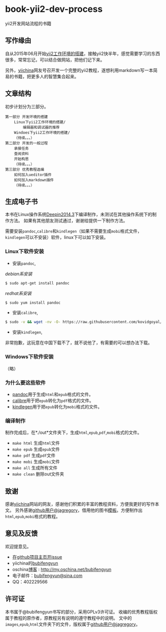 # book-yii2-dev-process

yii2开发网站流程的书籍

## 写作缘由

自从2015年06月开始[yii2工作环境的搭建](http://www.yiichina.com/tutorial/437)，接触yii2快半年，感觉需要学习的东西很多，常常忘记，可以结合做网站，把他们记下来。

另外，[yiichina](http://www.yiichina.com)网友号召开发一个完整的yii2教程，遂想利用markdown写一本简易的书籍，把更多人的智慧集合起来。

## 文章结构

初步计划分为三部分。

```
第一部分 开发环境的搭建
	Linux下yii2工作环境的搭建/
		编辑器和调试器的推荐
	Windoes下yii2工作环境的搭建/
	（待续。。。）
第二部分 开发的一般过程
	承接任务
	查阅资料
	开始构思
	（待续。。。）
第三部分 优秀教程选编
	如何加入ueditor插件
	如何加入markdown插件
	（待续。。。）
```

## 生成电子书 

本书在Linux操作系统[Deepin2014.3](http://www.deepin.org/)下编译制作，未测试在其他操作系统下的制作方法。
如果有其他朋友测试通过，谢谢给提供一下制作方法。

需要安装`pandoc`,`calibre`和`kindlegen`（如果不需要生成`mobi`格式文件，`kindlegen`可以不安装）软件，linux下可以如下安装。

### Linux下软件安装

+ 安装`pandoc`,

*debian系安装*

```bash
$ sudo apt-get install pandoc
```

*redhat系安装*

```bash
$ sudo yum install pandoc
```

+ 安装`calibre`,

```bash
$ sudo -v && wget -nv -O- https://raw.githubusercontent.com/kovidgoyal/calibre/master/setup/linux-installer.py | sudo python -c "import sys; main=lambda:sys.stderr.write('Download failed\n'); exec(sys.stdin.read()); main()"
```
+ 安装`kindlegen`,

非常抱歉，这玩意在中国下载不了，就不说他了，有需要的可以想办法下载。

### Windows下软件安装

（略）

### 为什么要这些软件

* [pandoc](http://johnmacfarlane.net/pandoc/)用于生成`html`和`epub`格式的文件。
* [calibre](http://calibre-ebook.com/download)用于把`epub`转化为`pdf`格式的文件。
* [kindlegen](http://www.amazon.com/gp/feature.html?docId=1000765211)用于把`epub`转化为`mobi`格式的文件。

### 编译制作

制作完成后，在*./out*文件夹下，生成`html`,`epub`,`pdf`,`mobi`格式的文件。

+ `make html` 生成`html`文件
+ `make epub` 生成`epub`文件
+ `make pdf` 生成`pdf`文件
+ `make mobi` 生成`mobi`文件
+ `make all` 生成所有文件
+ `make clean` 删除out文件夹

## 致谢

感谢[yiichina](http://www.yiichina.com)网站的网友，感谢他们积累的丰富的教程资料，方便我更好的写作本文。
另外感谢[github用户@jagregory](https://github.com/jagregory/abrash-black-book)，借用他的图书[模板](https://github.com/jagregory/abrash-black-book)。方便制作出`html`,`epub`,`mobi`格式的教程。

## 意见及反馈

欢迎提意见。

* [在github项目主页开issue](https://github.com/bubifengyun/book-yii2-dev-process/issues)
* yiichina的[bubifengyun](http://www.yiichina.com/user/29312)
* oschina[博客](http://my.oschina.net/bubifengyun) : http://my.oschina.net/bubifengyun
* 电子邮件：bubifengyun@sina.com
* QQ：402229566

## 许可证

本书属于@bubifengyun书写的部分，采用GPLv3许可证。
收编的优秀教程版权属于教程的原作者，原教程另有说明的遵守教程中的说明。
文中的`images`,`epub`,`html`文件夹下的文件，版权属于[github用户@jagregory](https://github.com/jagregory/abrash-black-book)。
